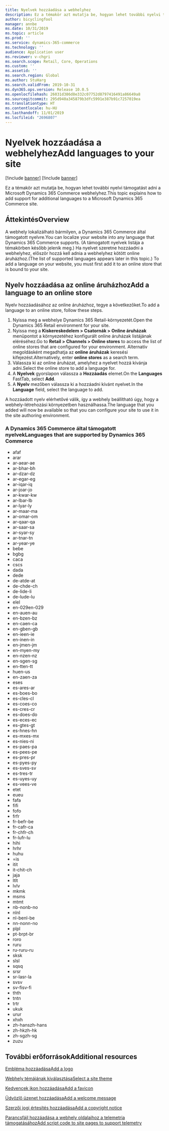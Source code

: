 ```yaml
---
title: Nyelvek hozzáadása a webhelyhez
description: Ez a témakör azt mutatja be, hogyan lehet további nyelvi támogatást adni a Microsoft Dynamics 365 Commerce webhelyhez.
author: bicyclingfool
manager: annbe
ms.date: 10/31/2019
ms.topic: article
ms.prod: ''
ms.service: dynamics-365-commerce
ms.technology: ''
audience: Application user
ms.reviewer: v-chgri
ms.search.scope: Retail, Core, Operations
ms.custom: ''
ms.assetid: ''
ms.search.region: Global
ms.author: StuHarg
ms.search.validFrom: 2019-10-31
ms.dyn365.ops.version: Release 10.0.5
ms.openlocfilehash: 26031d386d8e332c07752d8797416491a86649a8
ms.sourcegitcommit: 295d940a345879b3dfc5991e387b91c7257019ea
ms.translationtype: HT
ms.contentlocale: hu-HU
ms.lasthandoff: 11/01/2019
ms.locfileid: "2696807"
---
```

# <a name="add-languages-to-your-site"></a><span data-ttu-id="a06f0-103">Nyelvek hozzáadása a webhelyhez</span><span class="sxs-lookup"><span data-stu-id="a06f0-103">Add languages to your site</span></span>

[!include [banner](includes/preview-banner.md)]
[!include [banner](includes/banner.md)]

<span data-ttu-id="a06f0-104">Ez a témakör azt mutatja be, hogyan lehet további nyelvi támogatást adni a Microsoft Dynamics 365 Commerce webhelyhez.</span><span class="sxs-lookup"><span data-stu-id="a06f0-104">This topic explains how to add support for additional languages to a Microsoft Dynamics 365 Commerce site.</span></span>

## <a name="overview"></a><span data-ttu-id="a06f0-105">Áttekintés</span><span class="sxs-lookup"><span data-stu-id="a06f0-105">Overview</span></span>

<span data-ttu-id="a06f0-106">A webhely lokalizálható bármilyen, a Dynamics 365 Commerce által támogatott nyelvre.</span><span class="sxs-lookup"><span data-stu-id="a06f0-106">You can localize your website into any language that Dynamics 365 Commerce supports.</span></span> <span data-ttu-id="a06f0-107">(A támogatott nyelvek listája a témakörben később jelenik meg.) Ha nyelvet szeretne hozzáadni a webhelyhez, először hozzá kell adnia a webhelyhez kötött online áruházhoz.</span><span class="sxs-lookup"><span data-stu-id="a06f0-107">(The list of supported languages appears later in this topic.) To add a language on your website, you must first add it to an online store that is bound to your site.</span></span>

## <a name="add-a-language-to-an-online-store"></a><span data-ttu-id="a06f0-108">Nyelv hozzáadása az online áruházhoz</span><span class="sxs-lookup"><span data-stu-id="a06f0-108">Add a language to an online store</span></span>

<span data-ttu-id="a06f0-109">Nyelv hozzáadásához az online áruházhoz, tegye a következőket.</span><span class="sxs-lookup"><span data-stu-id="a06f0-109">To add a language to an online store, follow these steps.</span></span>

1. <span data-ttu-id="a06f0-110">Nyissa meg a webhelye Dynamics 365 Retail-környezetét.</span><span class="sxs-lookup"><span data-stu-id="a06f0-110">Open the Dynamics 365 Retail environment for your site.</span></span>
1. <span data-ttu-id="a06f0-111">Nyissa meg a **Kiskereskedelem \> Csatornák \> Online áruházak** menüpontot a környezetéhez konfigurált online áruházak listájának eléréséhez.</span><span class="sxs-lookup"><span data-stu-id="a06f0-111">Go to **Retail \> Channels \> Online stores** to access the list of online stores that are configured for your environment.</span></span> <span data-ttu-id="a06f0-112">Alternatív megoldásként megadhatja az **online áruházak** keresési kifejezést.</span><span class="sxs-lookup"><span data-stu-id="a06f0-112">Alternatively, enter **online stores** as a search term.</span></span>
1. <span data-ttu-id="a06f0-113">Válassza ki az online áruházat, amelyhez a nyelvet hozzá kívánja adni.</span><span class="sxs-lookup"><span data-stu-id="a06f0-113">Select the online store to add a language for.</span></span>
1. <span data-ttu-id="a06f0-114">A **Nyelvek** gyorslapon válassza a **Hozzáadás** elemet.</span><span class="sxs-lookup"><span data-stu-id="a06f0-114">On the **Languages** FastTab, select **Add**.</span></span>
1. <span data-ttu-id="a06f0-115">A **Nyelv** mezőben válassza ki a hozzáadni kívánt nyelvet.</span><span class="sxs-lookup"><span data-stu-id="a06f0-115">In the **Language** field, select the language to add.</span></span>

<span data-ttu-id="a06f0-116">A hozzáadott nyelv elérhetővé válik, így a webhely beállítható úgy, hogy a webhely-létrehozási környezetben használhassa.</span><span class="sxs-lookup"><span data-stu-id="a06f0-116">The language that you added will now be available so that you can configure your site to use it in the site authoring environment.</span></span>

### <a name="languages-that-are-supported-by-dynamics-365-commerce"></a><span data-ttu-id="a06f0-117">A Dynamics 365 Commerce által támogatott nyelvek</span><span class="sxs-lookup"><span data-stu-id="a06f0-117">Languages that are supported by Dynamics 365 Commerce</span></span>

- <span data-ttu-id="a06f0-118">af</span><span class="sxs-lookup"><span data-stu-id="a06f0-118">af</span></span>
- <span data-ttu-id="a06f0-119">ar</span><span class="sxs-lookup"><span data-stu-id="a06f0-119">ar</span></span>
- <span data-ttu-id="a06f0-120">ar-ae</span><span class="sxs-lookup"><span data-stu-id="a06f0-120">ar-ae</span></span>
- <span data-ttu-id="a06f0-121">ar-bh</span><span class="sxs-lookup"><span data-stu-id="a06f0-121">ar-bh</span></span>
- <span data-ttu-id="a06f0-122">ar-dz</span><span class="sxs-lookup"><span data-stu-id="a06f0-122">ar-dz</span></span>
- <span data-ttu-id="a06f0-123">ar-eg</span><span class="sxs-lookup"><span data-stu-id="a06f0-123">ar-eg</span></span>
- <span data-ttu-id="a06f0-124">ar-iq</span><span class="sxs-lookup"><span data-stu-id="a06f0-124">ar-iq</span></span>
- <span data-ttu-id="a06f0-125">ar-jo</span><span class="sxs-lookup"><span data-stu-id="a06f0-125">ar-jo</span></span>
- <span data-ttu-id="a06f0-126">ar-kw</span><span class="sxs-lookup"><span data-stu-id="a06f0-126">ar-kw</span></span>
- <span data-ttu-id="a06f0-127">ar-lb</span><span class="sxs-lookup"><span data-stu-id="a06f0-127">ar-lb</span></span>
- <span data-ttu-id="a06f0-128">ar-ly</span><span class="sxs-lookup"><span data-stu-id="a06f0-128">ar-ly</span></span>
- <span data-ttu-id="a06f0-129">ar-ma</span><span class="sxs-lookup"><span data-stu-id="a06f0-129">ar-ma</span></span>
- <span data-ttu-id="a06f0-130">ar-om</span><span class="sxs-lookup"><span data-stu-id="a06f0-130">ar-om</span></span>
- <span data-ttu-id="a06f0-131">ar-qa</span><span class="sxs-lookup"><span data-stu-id="a06f0-131">ar-qa</span></span>
- <span data-ttu-id="a06f0-132">ar-sa</span><span class="sxs-lookup"><span data-stu-id="a06f0-132">ar-sa</span></span>
- <span data-ttu-id="a06f0-133">ar-sy</span><span class="sxs-lookup"><span data-stu-id="a06f0-133">ar-sy</span></span>
- <span data-ttu-id="a06f0-134">ar-tn</span><span class="sxs-lookup"><span data-stu-id="a06f0-134">ar-tn</span></span>
- <span data-ttu-id="a06f0-135">ar-ye</span><span class="sxs-lookup"><span data-stu-id="a06f0-135">ar-ye</span></span>
- <span data-ttu-id="a06f0-136">be</span><span class="sxs-lookup"><span data-stu-id="a06f0-136">be</span></span>
- <span data-ttu-id="a06f0-137">bg</span><span class="sxs-lookup"><span data-stu-id="a06f0-137">bg</span></span>
- <span data-ttu-id="a06f0-138">ca</span><span class="sxs-lookup"><span data-stu-id="a06f0-138">ca</span></span>
- <span data-ttu-id="a06f0-139">cs</span><span class="sxs-lookup"><span data-stu-id="a06f0-139">cs</span></span>
- <span data-ttu-id="a06f0-140">da</span><span class="sxs-lookup"><span data-stu-id="a06f0-140">da</span></span>
- <span data-ttu-id="a06f0-141">de</span><span class="sxs-lookup"><span data-stu-id="a06f0-141">de</span></span>
- <span data-ttu-id="a06f0-142">de-at</span><span class="sxs-lookup"><span data-stu-id="a06f0-142">de-at</span></span>
- <span data-ttu-id="a06f0-143">de-ch</span><span class="sxs-lookup"><span data-stu-id="a06f0-143">de-ch</span></span>
- <span data-ttu-id="a06f0-144">de-li</span><span class="sxs-lookup"><span data-stu-id="a06f0-144">de-li</span></span>
- <span data-ttu-id="a06f0-145">de-lu</span><span class="sxs-lookup"><span data-stu-id="a06f0-145">de-lu</span></span>
- <span data-ttu-id="a06f0-146">el</span><span class="sxs-lookup"><span data-stu-id="a06f0-146">el</span></span>
- <span data-ttu-id="a06f0-147">en-029</span><span class="sxs-lookup"><span data-stu-id="a06f0-147">en-029</span></span>
- <span data-ttu-id="a06f0-148">en-au</span><span class="sxs-lookup"><span data-stu-id="a06f0-148">en-au</span></span>
- <span data-ttu-id="a06f0-149">en-bz</span><span class="sxs-lookup"><span data-stu-id="a06f0-149">en-bz</span></span>
- <span data-ttu-id="a06f0-150">en-ca</span><span class="sxs-lookup"><span data-stu-id="a06f0-150">en-ca</span></span>
- <span data-ttu-id="a06f0-151">en-gb</span><span class="sxs-lookup"><span data-stu-id="a06f0-151">en-gb</span></span>
- <span data-ttu-id="a06f0-152">en-ie</span><span class="sxs-lookup"><span data-stu-id="a06f0-152">en-ie</span></span>
- <span data-ttu-id="a06f0-153">en-in</span><span class="sxs-lookup"><span data-stu-id="a06f0-153">en-in</span></span>
- <span data-ttu-id="a06f0-154">en-jm</span><span class="sxs-lookup"><span data-stu-id="a06f0-154">en-jm</span></span>
- <span data-ttu-id="a06f0-155">en-my</span><span class="sxs-lookup"><span data-stu-id="a06f0-155">en-my</span></span>
- <span data-ttu-id="a06f0-156">en-nz</span><span class="sxs-lookup"><span data-stu-id="a06f0-156">en-nz</span></span>
- <span data-ttu-id="a06f0-157">en-sg</span><span class="sxs-lookup"><span data-stu-id="a06f0-157">en-sg</span></span>
- <span data-ttu-id="a06f0-158">en-tt</span><span class="sxs-lookup"><span data-stu-id="a06f0-158">en-tt</span></span>
- <span data-ttu-id="a06f0-159">hu</span><span class="sxs-lookup"><span data-stu-id="a06f0-159">en-us</span></span>
- <span data-ttu-id="a06f0-160">en-za</span><span class="sxs-lookup"><span data-stu-id="a06f0-160">en-za</span></span>
- <span data-ttu-id="a06f0-161">es</span><span class="sxs-lookup"><span data-stu-id="a06f0-161">es</span></span>
- <span data-ttu-id="a06f0-162">es-ar</span><span class="sxs-lookup"><span data-stu-id="a06f0-162">es-ar</span></span>
- <span data-ttu-id="a06f0-163">es-bo</span><span class="sxs-lookup"><span data-stu-id="a06f0-163">es-bo</span></span>
- <span data-ttu-id="a06f0-164">es-cl</span><span class="sxs-lookup"><span data-stu-id="a06f0-164">es-cl</span></span>
- <span data-ttu-id="a06f0-165">es-co</span><span class="sxs-lookup"><span data-stu-id="a06f0-165">es-co</span></span>
- <span data-ttu-id="a06f0-166">es-cr</span><span class="sxs-lookup"><span data-stu-id="a06f0-166">es-cr</span></span>
- <span data-ttu-id="a06f0-167">es-do</span><span class="sxs-lookup"><span data-stu-id="a06f0-167">es-do</span></span>
- <span data-ttu-id="a06f0-168">es-ec</span><span class="sxs-lookup"><span data-stu-id="a06f0-168">es-ec</span></span>
- <span data-ttu-id="a06f0-169">es-gt</span><span class="sxs-lookup"><span data-stu-id="a06f0-169">es-gt</span></span>
- <span data-ttu-id="a06f0-170">es-hn</span><span class="sxs-lookup"><span data-stu-id="a06f0-170">es-hn</span></span>
- <span data-ttu-id="a06f0-171">es-mx</span><span class="sxs-lookup"><span data-stu-id="a06f0-171">es-mx</span></span>
- <span data-ttu-id="a06f0-172">es-ni</span><span class="sxs-lookup"><span data-stu-id="a06f0-172">es-ni</span></span>
- <span data-ttu-id="a06f0-173">es-pa</span><span class="sxs-lookup"><span data-stu-id="a06f0-173">es-pa</span></span>
- <span data-ttu-id="a06f0-174">es-pe</span><span class="sxs-lookup"><span data-stu-id="a06f0-174">es-pe</span></span>
- <span data-ttu-id="a06f0-175">es-pr</span><span class="sxs-lookup"><span data-stu-id="a06f0-175">es-pr</span></span>
- <span data-ttu-id="a06f0-176">es-py</span><span class="sxs-lookup"><span data-stu-id="a06f0-176">es-py</span></span>
- <span data-ttu-id="a06f0-177">es-sv</span><span class="sxs-lookup"><span data-stu-id="a06f0-177">es-sv</span></span>
- <span data-ttu-id="a06f0-178">es-tr</span><span class="sxs-lookup"><span data-stu-id="a06f0-178">es-tr</span></span>
- <span data-ttu-id="a06f0-179">es-uy</span><span class="sxs-lookup"><span data-stu-id="a06f0-179">es-uy</span></span>
- <span data-ttu-id="a06f0-180">es-ve</span><span class="sxs-lookup"><span data-stu-id="a06f0-180">es-ve</span></span>
- <span data-ttu-id="a06f0-181">et</span><span class="sxs-lookup"><span data-stu-id="a06f0-181">et</span></span>
- <span data-ttu-id="a06f0-182">eu</span><span class="sxs-lookup"><span data-stu-id="a06f0-182">eu</span></span>
- <span data-ttu-id="a06f0-183">fa</span><span class="sxs-lookup"><span data-stu-id="a06f0-183">fa</span></span>
- <span data-ttu-id="a06f0-184">fi</span><span class="sxs-lookup"><span data-stu-id="a06f0-184">fi</span></span>
- <span data-ttu-id="a06f0-185">fo</span><span class="sxs-lookup"><span data-stu-id="a06f0-185">fo</span></span>
- <span data-ttu-id="a06f0-186">fr</span><span class="sxs-lookup"><span data-stu-id="a06f0-186">fr</span></span>
- <span data-ttu-id="a06f0-187">fr-be</span><span class="sxs-lookup"><span data-stu-id="a06f0-187">fr-be</span></span>
- <span data-ttu-id="a06f0-188">fr-ca</span><span class="sxs-lookup"><span data-stu-id="a06f0-188">fr-ca</span></span>
- <span data-ttu-id="a06f0-189">fr-ch</span><span class="sxs-lookup"><span data-stu-id="a06f0-189">fr-ch</span></span>
- <span data-ttu-id="a06f0-190">fr-lu</span><span class="sxs-lookup"><span data-stu-id="a06f0-190">fr-lu</span></span>
- <span data-ttu-id="a06f0-191">hi</span><span class="sxs-lookup"><span data-stu-id="a06f0-191">hi</span></span>
- <span data-ttu-id="a06f0-192">hr</span><span class="sxs-lookup"><span data-stu-id="a06f0-192">hr</span></span>
- <span data-ttu-id="a06f0-193">hu</span><span class="sxs-lookup"><span data-stu-id="a06f0-193">hu</span></span>
- <span data-ttu-id="a06f0-194">=</span><span class="sxs-lookup"><span data-stu-id="a06f0-194">is</span></span>
- <span data-ttu-id="a06f0-195">it</span><span class="sxs-lookup"><span data-stu-id="a06f0-195">it</span></span>
- <span data-ttu-id="a06f0-196">it-ch</span><span class="sxs-lookup"><span data-stu-id="a06f0-196">it-ch</span></span>
- <span data-ttu-id="a06f0-197">ja</span><span class="sxs-lookup"><span data-stu-id="a06f0-197">ja</span></span>
- <span data-ttu-id="a06f0-198">lt</span><span class="sxs-lookup"><span data-stu-id="a06f0-198">lt</span></span>
- <span data-ttu-id="a06f0-199">lv</span><span class="sxs-lookup"><span data-stu-id="a06f0-199">lv</span></span>
- <span data-ttu-id="a06f0-200">mk</span><span class="sxs-lookup"><span data-stu-id="a06f0-200">mk</span></span>
- <span data-ttu-id="a06f0-201">ms</span><span class="sxs-lookup"><span data-stu-id="a06f0-201">ms</span></span>
- <span data-ttu-id="a06f0-202">mt</span><span class="sxs-lookup"><span data-stu-id="a06f0-202">mt</span></span>
- <span data-ttu-id="a06f0-203">nb-no</span><span class="sxs-lookup"><span data-stu-id="a06f0-203">nb-no</span></span>
- <span data-ttu-id="a06f0-204">nl</span><span class="sxs-lookup"><span data-stu-id="a06f0-204">nl</span></span>
- <span data-ttu-id="a06f0-205">nl-be</span><span class="sxs-lookup"><span data-stu-id="a06f0-205">nl-be</span></span>
- <span data-ttu-id="a06f0-206">nn-no</span><span class="sxs-lookup"><span data-stu-id="a06f0-206">nn-no</span></span>
- <span data-ttu-id="a06f0-207">pl</span><span class="sxs-lookup"><span data-stu-id="a06f0-207">pl</span></span>
- <span data-ttu-id="a06f0-208">pt-br</span><span class="sxs-lookup"><span data-stu-id="a06f0-208">pt-br</span></span>
- <span data-ttu-id="a06f0-209">ro</span><span class="sxs-lookup"><span data-stu-id="a06f0-209">ro</span></span>
- <span data-ttu-id="a06f0-210">ru</span><span class="sxs-lookup"><span data-stu-id="a06f0-210">ru</span></span>
- <span data-ttu-id="a06f0-211">ru-ru</span><span class="sxs-lookup"><span data-stu-id="a06f0-211">ru-ru</span></span>
- <span data-ttu-id="a06f0-212">sk</span><span class="sxs-lookup"><span data-stu-id="a06f0-212">sk</span></span>
- <span data-ttu-id="a06f0-213">sl</span><span class="sxs-lookup"><span data-stu-id="a06f0-213">sl</span></span>
- <span data-ttu-id="a06f0-214">sq</span><span class="sxs-lookup"><span data-stu-id="a06f0-214">sq</span></span>
- <span data-ttu-id="a06f0-215">sr</span><span class="sxs-lookup"><span data-stu-id="a06f0-215">sr</span></span>
- <span data-ttu-id="a06f0-216">sr-la</span><span class="sxs-lookup"><span data-stu-id="a06f0-216">sr-la</span></span>
- <span data-ttu-id="a06f0-217">sv</span><span class="sxs-lookup"><span data-stu-id="a06f0-217">sv</span></span>
- <span data-ttu-id="a06f0-218">sv-fi</span><span class="sxs-lookup"><span data-stu-id="a06f0-218">sv-fi</span></span>
- <span data-ttu-id="a06f0-219">th</span><span class="sxs-lookup"><span data-stu-id="a06f0-219">th</span></span>
- <span data-ttu-id="a06f0-220">tn</span><span class="sxs-lookup"><span data-stu-id="a06f0-220">tn</span></span>
- <span data-ttu-id="a06f0-221">tr</span><span class="sxs-lookup"><span data-stu-id="a06f0-221">tr</span></span>
- <span data-ttu-id="a06f0-222">uk</span><span class="sxs-lookup"><span data-stu-id="a06f0-222">uk</span></span>
- <span data-ttu-id="a06f0-223">ur</span><span class="sxs-lookup"><span data-stu-id="a06f0-223">ur</span></span>
- <span data-ttu-id="a06f0-224">xh</span><span class="sxs-lookup"><span data-stu-id="a06f0-224">xh</span></span>
- <span data-ttu-id="a06f0-225">zh-hans</span><span class="sxs-lookup"><span data-stu-id="a06f0-225">zh-hans</span></span>
- <span data-ttu-id="a06f0-226">zh-hk</span><span class="sxs-lookup"><span data-stu-id="a06f0-226">zh-hk</span></span>
- <span data-ttu-id="a06f0-227">zh-sg</span><span class="sxs-lookup"><span data-stu-id="a06f0-227">zh-sg</span></span>
- <span data-ttu-id="a06f0-228">zu</span><span class="sxs-lookup"><span data-stu-id="a06f0-228">zu</span></span>

## <a name="additional-resources"></a><span data-ttu-id="a06f0-229">További erőforrások</span><span class="sxs-lookup"><span data-stu-id="a06f0-229">Additional resources</span></span>

[<span data-ttu-id="a06f0-230">Embléma hozzáadása</span><span class="sxs-lookup"><span data-stu-id="a06f0-230">Add a logo</span></span>](add-logo.md)

[<span data-ttu-id="a06f0-231">Webhely témájának kiválasztása</span><span class="sxs-lookup"><span data-stu-id="a06f0-231">Select a site theme</span></span>](select-site-theme.md)

[<span data-ttu-id="a06f0-232">Kedvencek ikon hozzáadása</span><span class="sxs-lookup"><span data-stu-id="a06f0-232">Add a favicon</span></span>](add-favicon.md)

[<span data-ttu-id="a06f0-233">Üdvözlő üzenet hozzáadása</span><span class="sxs-lookup"><span data-stu-id="a06f0-233">Add a welcome message</span></span>](add-welcome-message.md)

[<span data-ttu-id="a06f0-234">Szerzői jogi értesítés hozzáadása</span><span class="sxs-lookup"><span data-stu-id="a06f0-234">Add a copyright notice</span></span>](add-copyright-notice.md)

[<span data-ttu-id="a06f0-235">Parancsfájl hozzáadása a webhely oldalaihoz a telemetria támogatásához</span><span class="sxs-lookup"><span data-stu-id="a06f0-235">Add script code to site pages to support telemetry</span></span>](add-telemetry.md)
